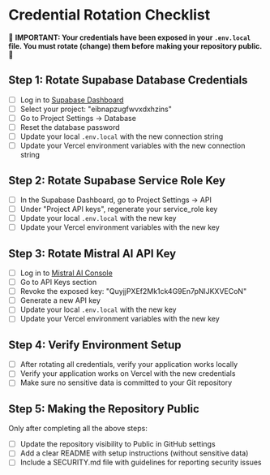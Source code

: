 # Credential Rotation Checklist

🚨 **IMPORTANT: Your credentials have been exposed in your `.env.local` file. You must rotate (change) them before making your repository public.** 🚨

## Step 1: Rotate Supabase Database Credentials

- [ ] Log in to [Supabase Dashboard](https://app.supabase.com/)
- [ ] Select your project: "eibnapzugfwvxdxhzins"
- [ ] Go to Project Settings → Database
- [ ] Reset the database password
- [ ] Update your local `.env.local` with the new connection string
- [ ] Update your Vercel environment variables with the new connection string

## Step 2: Rotate Supabase Service Role Key

- [ ] In the Supabase Dashboard, go to Project Settings → API
- [ ] Under "Project API keys", regenerate your service_role key
- [ ] Update your local `.env.local` with the new key
- [ ] Update your Vercel environment variables with the new key

## Step 3: Rotate Mistral AI API Key

- [ ] Log in to [Mistral AI Console](https://console.mistral.ai/)
- [ ] Go to API Keys section
- [ ] Revoke the exposed key: "QuyjjPXEf2Mk1ck4G9En7pNlJKXVECoN"
- [ ] Generate a new API key
- [ ] Update your local `.env.local` with the new key
- [ ] Update your Vercel environment variables with the new key

## Step 4: Verify Environment Setup

- [ ] After rotating all credentials, verify your application works locally
- [ ] Verify your application works on Vercel with the new credentials
- [ ] Make sure no sensitive data is committed to your Git repository

## Step 5: Making the Repository Public

Only after completing all the above steps:

- [ ] Update the repository visibility to Public in GitHub settings
- [ ] Add a clear README with setup instructions (without sensitive data)
- [ ] Include a SECURITY.md file with guidelines for reporting security issues 